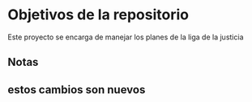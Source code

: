 # Objetivos de la repositorio

Este proyecto se encarga de manejar los planes de la liga de la justicia


## Notas
## estos cambios son nuevos

